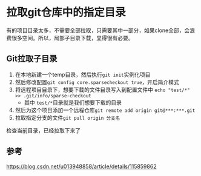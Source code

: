 # 拉取git仓库中的指定目录
有的项目目录太多，不需要全部拉取，只需要其中一部分，如果clone全部，会浪费很多空间。所以，局部子目录下载，显得很有必要。

## Git拉取子目录
1. 在本地新建一个temp目录，然后执行`git init`实例化项目
2. 然后修改配置`git config core.sparsecheckout true`，开启简介模式
3. 将远程项目目录下，想要下载的文件目录写入到配置文件中 `echo "test/*" >> .git/info/sparse-checkout`
	- 其中 `test/*`目录就是我们想要下载的目录
4. 然后为这个项目添加一个远程仓库`git remote add origin git@***:***.git`
5. 拉取指定分支的文件`git pull origin 分支名`

检查当前目录，已经拉取下来了

## 参考
https://blog.csdn.net/u013948858/article/details/115859862